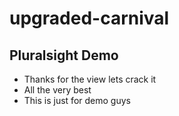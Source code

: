 # upgraded-carnival
## Pluralsight Demo
* Thanks for the view lets crack it
* All the very best
* This is just for demo guys

